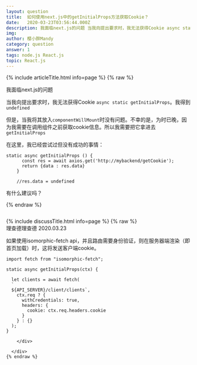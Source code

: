 ```yaml
---
layout: question
title:  如何使用next.js中的getInitialProps方法获取Cookie？
date:   2020-03-23T03:56:44.000Z
description: 我面临next.js的问题 当我向提出要求时，我无法获得Cookie async static getInitialProps。我得到undefine...
img: 
author: 樱小胖Mandy
category: question
answer: 1
tags: node.js React.js
topic: React.js
---
```

<div class="article-root">
  <div class="article">
    {% include articleTitle.html info=page %}
    {% raw %}
    <div class="article-content"><p><font style="vertical-align: inherit;"><font style="vertical-align: inherit;">我面临next.js的问题 </font></font></p>

<p><font style="vertical-align: inherit;"><font style="vertical-align: inherit;">当我向提出要求时，我无法获得Cookie </font></font><code>async static getInitialProps</code><font style="vertical-align: inherit;"><font style="vertical-align: inherit;">。</font><font style="vertical-align: inherit;">我得到</font></font><code>undefined</code></p>

<p><font style="vertical-align: inherit;"><font style="vertical-align: inherit;">但是，当我将其放入</font></font><code>componentWillMount</code><font style="vertical-align: inherit;"><font style="vertical-align: inherit;">时没有问题。</font><font style="vertical-align: inherit;">不幸的是，为时已晚，因为我需要在调用组件之前获取cookie信息。</font><font style="vertical-align: inherit;">所以我需要把它拿进去</font></font><code>getInitialProps</code></p>

<p><font style="vertical-align: inherit;"><font style="vertical-align: inherit;">在这里，我已经尝试过但没有成功的事情：</font></font></p>

<p></p><div class="snippet" data-lang="js" data-hide="false" data-console="true" data-babel="false">
<div class="snippet-code">
<pre class="snippet-code-js lang-js prettyprint-override"><code>static async getInitialProps () {<font></font>
      const res = await axios.get('http://mybackend/getCookie');<font></font>
      return {data : res.data}<font></font>
    }<font></font>
    <font></font>
    //res.data = undefined</code></pre>
</div>
</div>
<p></p>

<p><font style="vertical-align: inherit;"><font style="vertical-align: inherit;">有什么建议吗？</font></font></p></div>
    {% endraw %}
  </div>
  <p style="height: 0;width:0;overflow: hidden;"> 第2773篇《如何使用next.js中的getInitialProps方法获取Cookie？》来自Winter(https://github.com/aiyld/aiyld.github.io)的站点</p>
  <div class="discuss-wrapper">
    {% include discussTitle.html info=page %}
    {% raw %}
    <div class="discuss-item">
        <div class="discuss-parent">
          <div class="discuss-meta">
            <span class="discuss-user">理查德理查德</span>
            <span class="discuss-time">2020.03.23</span>
          </div>
          <div class="discuss-comment"><p><font style="vertical-align: inherit;"><font style="vertical-align: inherit;">如果使用isomorphic-fetch api，并且路由需要身份验证，则在服务器端渲染（即首页加载）时，这将发送客户端cookie。</font></font></p>

<pre><code>import fetch from "isomorphic-fetch";<font></font>
<font></font>
static async getInitialProps(ctx) {<font></font>
<font></font>
  let clients = await fetch(<font></font>
  `<font></font>
  ${API_SERVER}/client/clients`,<font></font>
    ctx.req ? {<font></font>
      withCredentials: true,<font></font>
      headers: {<font></font>
        cookie: ctx.req.headers.cookie<font></font>
      }<font></font>
    } : {}<font></font>
  );<font></font>
}<font></font>
</code></pre></div>
        </div>
        
      </div>
    {% endraw %}
  </div>
<div>
